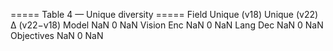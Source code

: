 ===== Table 4 — Unique diversity =====
     Field  Unique (v18)  Unique (v22)  Δ (v22−v18)
     Model           NaN             0          NaN
Vision Enc           NaN             0          NaN
  Lang Dec           NaN             0          NaN
Objectives           NaN             0          NaN
